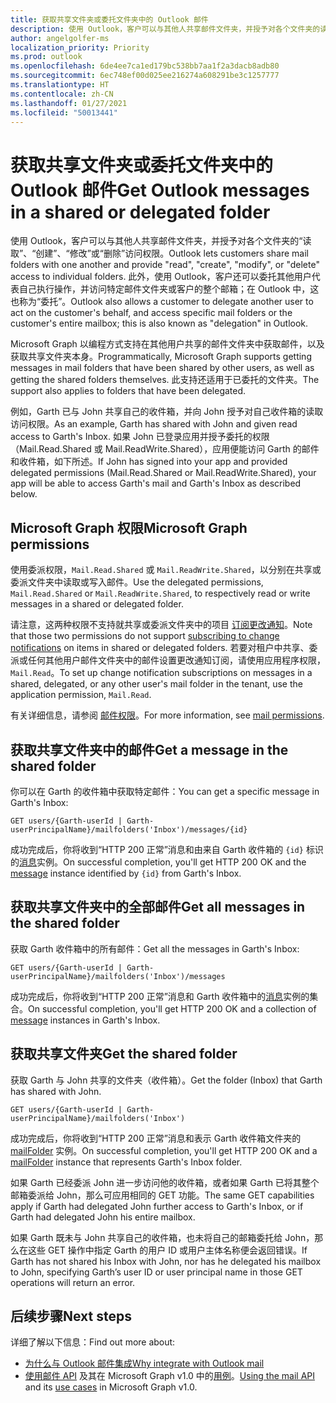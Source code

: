 ```yaml
---
title: 获取共享文件夹或委托文件夹中的 Outlook 邮件
description: 使用 Outlook，客户可以与其他人共享邮件文件夹，并授予对各个文件夹的读取、创建、修改或删除访问权限。 通过 Outlook，客户还可以委托其他用户代表自己执行操作。
author: angelgolfer-ms
localization_priority: Priority
ms.prod: outlook
ms.openlocfilehash: 6de4ee7ca1ed179bc538bb7aa1f2a3dacb8adb80
ms.sourcegitcommit: 6ec748ef00d025ee216274a608291be3c1257777
ms.translationtype: HT
ms.contentlocale: zh-CN
ms.lasthandoff: 01/27/2021
ms.locfileid: "50013441"
---
```

# <a name="get-outlook-messages-in-a-shared-or-delegated-folder"></a><span data-ttu-id="e71a4-104">获取共享文件夹或委托文件夹中的 Outlook 邮件</span><span class="sxs-lookup"><span data-stu-id="e71a4-104">Get Outlook messages in a shared or delegated folder</span></span>

<span data-ttu-id="e71a4-105">使用 Outlook，客户可以与其他人共享邮件文件夹，并授予对各个文件夹的“读取”、“创建”、“修改”或“删除”访问权限。</span><span class="sxs-lookup"><span data-stu-id="e71a4-105">Outlook lets customers share mail folders with one another and provide "read", "create", "modify", or "delete" access to individual folders.</span></span> <span data-ttu-id="e71a4-106">此外，使用 Outlook，客户还可以委托其他用户代表自己执行操作，并访问特定邮件文件夹或客户的整个邮箱；在 Outlook 中，这也称为“委托”。</span><span class="sxs-lookup"><span data-stu-id="e71a4-106">Outlook also allows a customer to delegate another user to act on the customer's behalf, and access specific mail folders or the customer's entire mailbox; this is also known as "delegation" in Outlook.</span></span>

<span data-ttu-id="e71a4-107">Microsoft Graph 以编程方式支持在其他用户共享的邮件文件夹中获取邮件，以及获取共享文件夹本身。</span><span class="sxs-lookup"><span data-stu-id="e71a4-107">Programmatically, Microsoft Graph supports getting messages in mail folders that have been shared by other users, as well as getting the shared folders themselves.</span></span> <span data-ttu-id="e71a4-108">此支持还适用于已委托的文件夹。</span><span class="sxs-lookup"><span data-stu-id="e71a4-108">The support also applies to folders that have been delegated.</span></span>

<span data-ttu-id="e71a4-109">例如，Garth 已与 John 共享自己的收件箱，并向 John 授予对自己收件箱的读取访问权限。</span><span class="sxs-lookup"><span data-stu-id="e71a4-109">As an example, Garth has shared with John and given read access to Garth's Inbox.</span></span> <span data-ttu-id="e71a4-110">如果 John 已登录应用并授予委托的权限（Mail.Read.Shared 或 Mail.ReadWrite.Shared），应用便能访问 Garth 的邮件和收件箱，如下所述。</span><span class="sxs-lookup"><span data-stu-id="e71a4-110">If John has signed into your app and provided delegated permissions (Mail.Read.Shared or Mail.ReadWrite.Shared), your app will be able to access Garth's mail and Garth's Inbox as described below.</span></span>

## <a name="microsoft-graph-permissions"></a><span data-ttu-id="e71a4-111">Microsoft Graph 权限</span><span class="sxs-lookup"><span data-stu-id="e71a4-111">Microsoft Graph permissions</span></span>

<span data-ttu-id="e71a4-112">使用委派权限，`Mail.Read.Shared` 或 `Mail.ReadWrite.Shared`，以分别在共享或委派文件夹中读取或写入邮件。</span><span class="sxs-lookup"><span data-stu-id="e71a4-112">Use the delegated permissions, `Mail.Read.Shared` or `Mail.ReadWrite.Shared`, to respectively read or write messages in a shared or delegated folder.</span></span> 

<span data-ttu-id="e71a4-113">请注意，这两种权限不支持就共享或委派文件夹中的项目 [订阅更改通知](webhooks.md)。</span><span class="sxs-lookup"><span data-stu-id="e71a4-113">Note that those two permissions do not support [subscribing to change notifications](webhooks.md) on items in shared or delegated folders.</span></span> <span data-ttu-id="e71a4-114">若要对租户中共享、委派或任何其他用户邮件文件夹中的邮件设置更改通知订阅，请使用应用程序权限，`Mail.Read`。</span><span class="sxs-lookup"><span data-stu-id="e71a4-114">To set up change notification subscriptions on messages in a shared, delegated, or any other user's mail folder in the tenant, use the application permission, `Mail.Read`.</span></span>

<span data-ttu-id="e71a4-115">有关详细信息，请参阅 [邮件权限](permissions-reference.md#mail-permissions)。</span><span class="sxs-lookup"><span data-stu-id="e71a4-115">For more information, see [mail permissions](permissions-reference.md#mail-permissions).</span></span>

## <a name="get-a-message-in-the-shared-folder"></a><span data-ttu-id="e71a4-116">获取共享文件夹中的邮件</span><span class="sxs-lookup"><span data-stu-id="e71a4-116">Get a message in the shared folder</span></span>

<span data-ttu-id="e71a4-117">你可以在 Garth 的收件箱中获取特定邮件：</span><span class="sxs-lookup"><span data-stu-id="e71a4-117">You can get a specific message in Garth's Inbox:</span></span>

<!-- { "blockType": "ignored" } -->
```http
GET users/{Garth-userId | Garth-userPrincipalName}/mailfolders('Inbox')/messages/{id}
```

<span data-ttu-id="e71a4-118">成功完成后，你将收到“HTTP 200 正常”消息和由来自 Garth 收件箱的 `{id}` 标识的[消息](/graph/api/resources/message)实例。</span><span class="sxs-lookup"><span data-stu-id="e71a4-118">On successful completion, you'll get HTTP 200 OK and the [message](/graph/api/resources/message) instance identified by `{id}` from Garth's Inbox.</span></span>

## <a name="get-all-messages-in-the-shared-folder"></a><span data-ttu-id="e71a4-119">获取共享文件夹中的全部邮件</span><span class="sxs-lookup"><span data-stu-id="e71a4-119">Get all messages in the shared folder</span></span>

<span data-ttu-id="e71a4-120">获取 Garth 收件箱中的所有邮件：</span><span class="sxs-lookup"><span data-stu-id="e71a4-120">Get all the messages in Garth's Inbox:</span></span>

<!-- { "blockType": "ignored" } -->
```http
GET users/{Garth-userId | Garth-userPrincipalName}/mailfolders('Inbox')/messages
```

<span data-ttu-id="e71a4-121">成功完成后，你将收到“HTTP 200 正常”消息和 Garth 收件箱中的[消息](/graph/api/resources/message)实例的集合。</span><span class="sxs-lookup"><span data-stu-id="e71a4-121">On successful completion, you'll get HTTP 200 OK and a collection of [message](/graph/api/resources/message) instances in Garth's Inbox.</span></span>

## <a name="get-the-shared-folder"></a><span data-ttu-id="e71a4-122">获取共享文件夹</span><span class="sxs-lookup"><span data-stu-id="e71a4-122">Get the shared folder</span></span>

<span data-ttu-id="e71a4-123">获取 Garth 与 John 共享的文件夹（收件箱）。</span><span class="sxs-lookup"><span data-stu-id="e71a4-123">Get the folder (Inbox) that Garth has shared with John.</span></span>

<!-- { "blockType": "ignored" } -->
```http
GET users/{Garth-userId | Garth-userPrincipalName}/mailfolders('Inbox')
```

<span data-ttu-id="e71a4-124">成功完成后，你将收到“HTTP 200 正常”消息和表示 Garth 收件箱文件夹的 [mailFolder](/graph/api/resources/mailfolder) 实例。</span><span class="sxs-lookup"><span data-stu-id="e71a4-124">On successful completion, you'll get HTTP 200 OK and a [mailFolder](/graph/api/resources/mailfolder) instance that represents Garth's Inbox folder.</span></span>

<span data-ttu-id="e71a4-125">如果 Garth 已经委派 John 进一步访问他的收件箱，或者如果 Garth 已将其整个邮箱委派给 John，那么可应用相同的 GET 功能。</span><span class="sxs-lookup"><span data-stu-id="e71a4-125">The same GET capabilities apply if Garth had delegated John further access to Garth's Inbox, or if Garth had delegated John his entire mailbox.</span></span>

<span data-ttu-id="e71a4-126">如果 Garth 既未与 John 共享自己的收件箱，也未将自己的邮箱委托给 John，那么在这些 GET 操作中指定 Garth 的用户 ID 或用户主体名称便会返回错误。</span><span class="sxs-lookup"><span data-stu-id="e71a4-126">If Garth has not shared his Inbox with John, nor has he delegated his mailbox to John, specifying Garth’s user ID or user principal name in those GET operations will return an error.</span></span> 


## <a name="next-steps"></a><span data-ttu-id="e71a4-127">后续步骤</span><span class="sxs-lookup"><span data-stu-id="e71a4-127">Next steps</span></span>

<span data-ttu-id="e71a4-128">详细了解以下信息：</span><span class="sxs-lookup"><span data-stu-id="e71a4-128">Find out more about:</span></span>

- [<span data-ttu-id="e71a4-129">为什么与 Outlook 邮件集成</span><span class="sxs-lookup"><span data-stu-id="e71a4-129">Why integrate with Outlook mail</span></span>](outlook-mail-concept-overview.md)
- <span data-ttu-id="e71a4-130">[使用邮件 API](/graph/api/resources/mail-api-overview) 及其在 Microsoft Graph v1.0 中的[用例](/graph/api/resources/mail-api-overview#common-use-cases)。</span><span class="sxs-lookup"><span data-stu-id="e71a4-130">[Using the mail API](/graph/api/resources/mail-api-overview) and its [use cases](/graph/api/resources/mail-api-overview#common-use-cases) in Microsoft Graph v1.0.</span></span>

